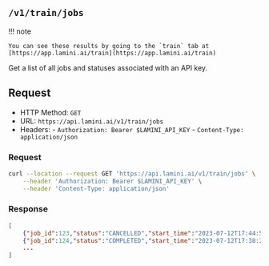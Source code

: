 ## `/v1/train/jobs`

!!! note

    You can see these results by going to the `train` tab at [https://app.lamini.ai/train](https://app.lamini.ai/train)

Get a list of all jobs and statuses associated with an API key.

## Request

- HTTP Method: `GET`
- URL: `https://api.lamini.ai/v1/train/jobs`
- Headers:
      - `Authorization: Bearer $LAMINI_API_KEY`
      - `Content-Type: application/json`

### Request

```bash
curl --location --request GET 'https://api.lamini.ai/v1/train/jobs' \
    --header 'Authorization: Bearer $LAMINI_API_KEY' \
    --header 'Content-Type: application/json'
```

### Response

```json
[
    {"job_id":123,"status":"CANCELLED","start_time":"2023-07-12T17:44:51.953408","model_name":null,"custom_model_name":null,"resume_count":0,"dataset_id":null,"resume_limit":1000},
    {"job_id":124,"status":"COMPLETED","start_time":"2023-07-12T17:38:28.980971","model_name":"abcdef","custom_model_name":"My first model","resume_count":0,"dataset_id":null,"resume_limit":1000},
    ...
]
```
